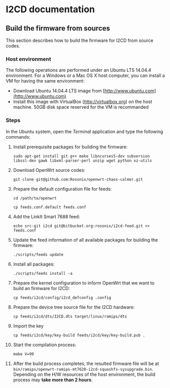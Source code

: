 # I2CD documentation


## Build the firmware from sources

This section describes how to build the firmware for I2CD from source codes.


### Host environment

The following operations are performed under an Ubuntu LTS 14.04.4 environment. For a Windows or a Mac OS X host computer, you can install a VM for having the same environment:
* Download Ubuntu 14.04.4 LTS image from [http://www.ubuntu.com](http://www.ubuntu.com)
* Install this image with VirtualBox (http://virtualbox.org) on the host machine. 50GB disk space reserved for the VM is recommanded


### Steps

In the Ubuntu system, open the *Terminal* application and type the following commands:

1. Install prerequisite packages for building the firmware:

    ```
    sudo apt-get install git g++ make libncurses5-dev subversion libssl-dev gawk libxml-parser-perl unzip wget python xz-utils
    ```

2. Download OpenWrt source codes:

    ```
    git clone git@github.com:Rosonix/openwrt-chaos-calmer.git
    ```

3. Prepare the default configuration file for feeds:

    ```
    cd /path/to/openwrt
    ```

    ```
    cp feeds.conf.default feeds.conf
    ```

4. Add the LinkIt Smart 7688 feed:

    ```
    echo src-git i2cd git@bitbucket.org:rosonix/i2cd-feed.git >> feeds.conf
    ```

5. Update the feed information of all available packages for building the firmware:

    ```
    ./scripts/feeds update
    ```

6. Install all packages:

    ```
    ./scripts/feeds install -a
    ```

7. Prepare the kernel configuration to inform OpenWrt that we want to build an firmware for I2CD:

    ```
    cp feeds/i2cd/config/i2cd_defconfig .config
    ```

8. Prepare the device tree source file for the I2CD hardware:

    ```
    cp feeds/i2cd/dts/I2CD.dts target/linux/ramips/dts
    ```

9. Import the key

    ```
    cp feeds/i2cd/key/key-build feeds/i2cd/key/key-build.pub .
    ```

10. Start the compilation process:

    ```
    make V=99
    ```

11. After the build process completes, the resulted firmware file will be at `bin/ramips/openwrt-ramips-mt7620-i2cd-squashfs-sysupgrade.bin`. Depending on the H/W resources of the host environment, the build process may **take more than 2 hours**.
